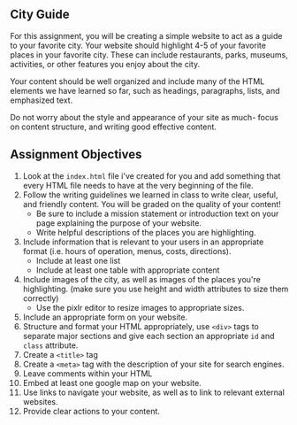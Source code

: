## City Guide

For this assignment, you will be creating a simple website to act as a guide to your favorite city. Your website should highlight 4-5 of your favorite places in your favorite city. These can include restaurants, parks, museums, activities, or other features you enjoy about the city.

Your content should be well organized and include many of the HTML elements we have learned so far, such as headings, paragraphs, lists, and emphasized text.

Do not worry about the style and appearance of your site as much- focus on content structure, and writing good effective content.

## Assignment Objectives

1. Look at the `index.html` file i've created for you and add something that every HTML file needs to have at the very beginning of the file.
2. Follow the writing guidelines we learned in class to write clear, useful, and friendly content. You will be graded on the quality of your content!
    * Be sure to include a mission statement or introduction text on your page explaining the purpose of your website.
    * Write helpful descriptions of the places you are highlighting.
3. Include information that is relevant to your users in an appropriate format (i.e. hours of operation, menus, costs, directions).
    * Include at least one list
    * Include at least one table with appropriate content
4. Include images of the city, as well as images of the places you're highlighting. (make sure you use height and width attributes to size them correctly)
    * Use the pixlr editor to resize images to appropriate sizes.
5. Include an appropriate form on your website.
6. Structure and format your HTML appropriately, use `<div>` tags to separate major sections and give each section an appropriate `id` and `class` attribute.
7. Create a `<title>` tag
8. Create a `<meta>` tag with the description of your site for search engines.
9. Leave comments within your HTML
10. Embed at least one google map on your website.
11. Use links to navigate your website, as well as to link to relevant external websites.
12. Provide clear actions to your content.

